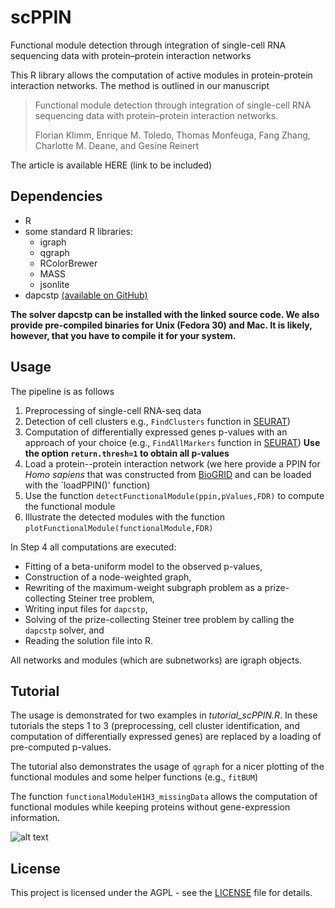 # scPPIN
Functional module detection through integration of single-cell RNA sequencing data with protein–protein interaction networks

This R library allows the computation of active modules in protein-protein interaction networks. The method is outlined in our manuscript

> Functional module detection through integration of single-cell RNA sequencing data with protein–protein interaction networks.
>
> Florian Klimm, Enrique M. Toledo, Thomas Monfeuga, Fang Zhang, Charlotte M. Deane, and Gesine Reinert

The article is available HERE (link to be included)

## Dependencies
* R
* some standard R libraries:
    * igraph
    * qgraph
    * RColorBrewer
    * MASS
    * jsonlite
* dapcstp [(available on GitHub)](https://github.com/mluipersbeck/dapcstp)

**The solver dapcstp can be installed with the linked source code. We also provide pre-compiled binaries for Unix (Fedora 30) and Mac. It is likely, however, that you have to compile it for your system.**

## Usage

The pipeline is as follows
1. Preprocessing of single-cell RNA-seq data
2. Detection of cell clusters e.g., `FindClusters` function in [SEURAT](https://satijalab.org/seurat/))
3. Computation of differentially expressed genes p-values with an approach of your choice (e.g., `FindAllMarkers` function in [SEURAT](https://satijalab.org/seurat/)) **Use the option `return.thresh=1` to obtain all p-values**
4. Load a protein--protein interaction network (we here provide a PPIN for *Homo sapiens* that was constructed from [BioGRID](https://thebiogrid.org/) and can be loaded with the `loadPPIN()' function)
5. Use the function `detectFunctionalModule(ppin,pValues,FDR)` to compute the functional module
6. Illustrate the detected modules with the function `plotFunctionalModule(functionalModule,FDR)`

In Step 4 all computations are executed:
* Fitting of a beta-uniform model to the observed p-values,
* Construction of a node-weighted graph,
* Rewriting of the maximum-weight subgraph problem as a prize-collecting Steiner tree problem,
* Writing input files for `dapcstp`,
* Solving of the prize-collecting Steiner tree problem by calling the `dapcstp` solver, and
* Reading the solution file into R.

All networks and modules (which are subnetworks) are igraph objects.

## Tutorial

The usage is demonstrated for two examples in *tutorial_scPPIN.R*. In these tutorials the steps 1 to 3 (preprocessing, cell cluster identification, and computation of differentially expressed genes) are replaced by a loading of pre-computed p-values.

The tutorial also demonstrates the usage of `qgraph` for a nicer plotting of the functional modules and some helper functions (e.g., `fitBUM`)

The function `functionalModuleH1H3_missingData` allows the computation of functional modules while keeping proteins without gene-expression information.

![alt text][ppinModule]

[ppinModule]: https://github.com/floklimm/scPPIN/blob/master/images/activeModuleExampleMissingData.png "Example functional module with missing gene-expression information"


## License
This project is licensed under the AGPL - see the [LICENSE](https://github.com/floklimm/scPPIN/blob/master/LICENSE) file for details.
